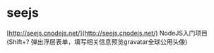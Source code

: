 ﻿seejs
=====

[http://seejs.cnodejs.net/](http://seejs.cnodejs.net/)
NodeJS入门项目(Shift+? 弹出浮层表单，填写相关信息预览gravatar全球公用头像)